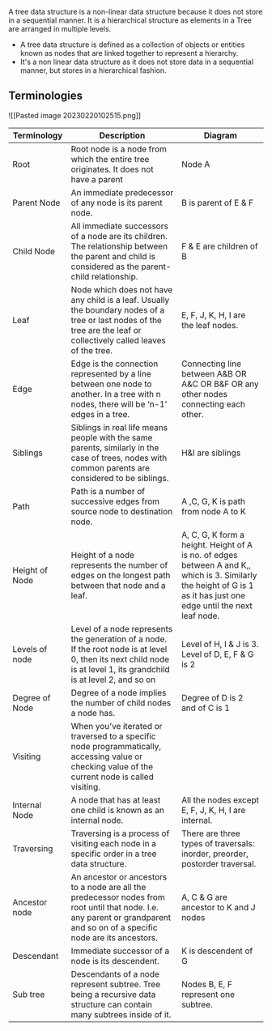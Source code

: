 A tree data structure is a non-linear data structure because it does not store in a sequential manner. It is a hierarchical structure as elements in a Tree are arranged in multiple levels.
-   A tree data structure is defined as a collection of objects or entities known as nodes that are linked together to represent a hierarchy.
-   It's a non linear data structure as it does not store data in a sequential manner, but stores in a hierarchical fashion.


## Terminologies
![[Pasted image 20230220102515.png]]


| Terminology | Description | Diagram |
| --- | --- | --- |
| Root | Root node is a node from which the entire tree originates. It does not have a parent | Node A |
| Parent Node | An immediate predecessor of any node is its parent node. | B is parent of E & F |
| Child Node | All immediate successors of a node are its children. The relationship between the parent and child is considered as the parent-child relationship. | F & E are children of B |
| Leaf | Node which does not have any child is a leaf. Usually the boundary nodes of a tree or last nodes of the tree are the leaf or collectively called leaves of the tree. | E, F, J, K, H, I are the leaf nodes. |
| Edge | Edge is the connection represented by a line between one node to another. In a tree with n nodes, there will be ‘n-1’ edges in a tree. | Connecting line between A&B OR A&C OR B&F OR any other nodes connecting each other. |
| Siblings | Siblings in real life means people with the same parents, similarly in the case of trees, nodes with common parents are considered to be siblings. | H&I are siblings |
| Path | Path is a number of successive edges from source node to destination node. | A ,C, G, K is path from node A to K |
| Height of Node | Height of a node represents the number of edges on the longest path between that node and a leaf. | A, C, G, K form a height. Height of A is no. of edges between A and K,, which is 3. Similarly the height of G is 1 as it has just one edge until the next leaf node. |
| Levels of node | Level of a node represents the generation of a node. If the root node is at level 0, then its next child node is at level 1, its grandchild is at level 2, and so on | Level of H, I & J is 3. Level of D, E, F & G is 2 |
| Degree of Node | Degree of a node implies the number of child nodes a node has. | Degree of D is 2 and of C is 1 |
| Visiting | When you’ve iterated or traversed to a specific node programmatically, accessing value or checking value of the current node is called visiting. |  |
| Internal Node | A node that has at least one child is known as an internal node. | All the nodes except E, F, J, K, H, I are internal. |
| Traversing | Traversing is a process of visiting each node in a specific order in a tree data structure. | There are three types of traversals: inorder, preorder, postorder traversal. |
| Ancestor node | An ancestor or ancestors to a node are all the predecessor nodes from root until that node. I.e. any parent or grandparent and so on of a specific node are its ancestors. | A, C & G are ancestor to K and J nodes |
| Descendant | Immediate successor of a node is its descendent. | K is descendent of G |
| Sub tree | Descendants of a node represent subtree. Tree being a recursive data structure can contain many subtrees inside of it. | Nodes B, E, F represent one subtree. |